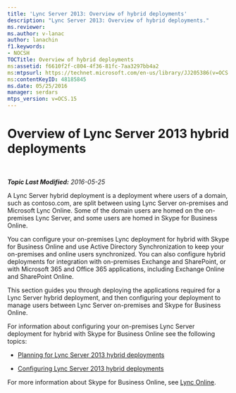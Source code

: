 ```yaml
---
title: 'Lync Server 2013: Overview of hybrid deployments'
description: "Lync Server 2013: Overview of hybrid deployments."
ms.reviewer: 
ms.author: v-lanac
author: lanachin
f1.keywords:
- NOCSH
TOCTitle: Overview of hybrid deployments
ms:assetid: f6610f2f-c804-4f36-81fc-7aa3297bb4a2
ms:mtpsurl: https://technet.microsoft.com/en-us/library/JJ205386(v=OCS.15)
ms:contentKeyID: 48185845
ms.date: 05/25/2016
manager: serdars
mtps_version: v=OCS.15
---
```


# Overview of Lync Server 2013 hybrid deployments

<div data-xmlns="http://www.w3.org/1999/xhtml">

<div class="topic" data-xmlns="http://www.w3.org/1999/xhtml" data-msxsl="urn:schemas-microsoft-com:xslt" data-cs="https://msdn.microsoft.com/">

<div data-asp="https://msdn2.microsoft.com/asp">



</div>

<div id="mainSection">

<div id="mainBody">

<span> </span>

_**Topic Last Modified:** 2016-05-25_

A Lync Server hybrid deployment is a deployment where users of a domain, such as contoso.com, are split between using Lync Server on-premises and Microsoft Lync Online. Some of the domain users are homed on the on-premises Lync Server, and some users are homed in Skype for Business Online.

You can configure your on-premises Lync deployment for hybrid with Skype for Business Online and use Active Directory Synchronization to keep your on-premises and online users synchronized. You can also configure hybrid deployments for integration with on-premises Exchange and SharePoint, or with Microsoft 365 and Office 365 applications, including Exchange Online and SharePoint Online.

This section guides you through deploying the applications required for a Lync Server hybrid deployment, and then configuring your deployment to manage users between Lync Server on-premises and Skype for Business Online.

For information about configuring your on-premises Lync Server deployment for hybrid with Skype for Business Online see the following topics:

  - [Planning for Lync Server 2013 hybrid deployments](lync-server-2013-planning-for-hybrid-deployments.md)

  - [Configuring Lync Server 2013 hybrid deployments](lync-server-2013-configuring-hybrid-deployments.md)

For more information about Skype for Business Online, see [Lync Online](https://go.microsoft.com/fwlink/p/?linkid=282396).

</div>

<span> </span>

</div>

</div>

</div>
